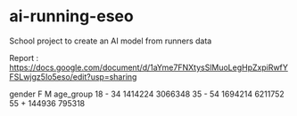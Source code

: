 # ai-running-eseo
School project to create an AI model from runners data

Report : 
https://docs.google.com/document/d/1aYme7FNXtysSlMuoLegHpZxpiRwfYFSLwjgz5Io5eso/edit?usp=sharing

gender           F        M
age_group
18 - 34    1414224  3066348
35 - 54    1694214  6211752
55 +        144936   795318
